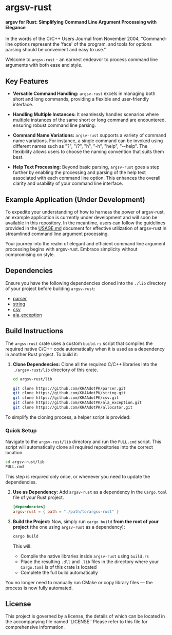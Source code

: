 # argsv-rust

#### argsv for Rust: Simplifying Command Line Argument Processing with Elegance

In the words of the C/C++ Users Journal from November 2004, "Command-line options represent the 'face' of the program, and tools for options parsing should be convenient and easy to use."

Welcome to `argsv-rust` - an earnest endeavor to process command line arguments with both ease and style.

## Key Features

- **Versatile Command Handling:** `argsv-rust` excels in managing both short and long commands, providing a flexible and user-friendly interface.

- **Handling Multiple Instances:** It seamlessly handles scenarios where multiple instances of the same short or long command are encountered, ensuring robust command line parsing.

- **Command Name Variations:** `argsv-rust` supports a variety of command name variations. For instance, a single command can be invoked using different names such as "?", "/?", "h", "-h", "help", "--help". The flexibility allows users to choose the naming convention that suits them best.

- **Help Text Processing:** Beyond basic parsing, `argsv-rust` goes a step further by enabling the processing and parsing of the help text associated with each command line option. This enhances the overall clarity and usability of your command line interface.

## Example Application (Under Development)

To expedite your understanding of how to harness the power of argsv-rust, an example application is currently under development and will soon be available in this repository. In the meantime, users can follow the guidelines provided in the [USAGE.md](./USAGE.md) document for effective utilization of argsv-rust in streamlined command line argument processing.

Your journey into the realm of elegant and efficient command line argument processing begins with argsv-rust. Embrace simplicity without compromising on style.

## Dependencies

Ensure you have the following dependencies cloned into the `./lib` directory of your project before building `argsv-rust`:

- [parser](https://github.com/KHAAdotPK/parser.git)
- [string](https://github.com/KHAAdotPK/string.git)
- [csv](https://github.com/KHAAdotPK/csv.git)
- [ala_exception](https://github.com/KHAAdotPK/ala_exception.git)

## Build Instructions

The `argsv-rust` crate uses a custom `build.rs` script that compiles the required native C/C++ code automatically when it is used as a dependency in another Rust project. To build it:

1. **Clone Dependencies:** Clone all the required C/C++ libraries into the `./argsv-rust/lib` directory of this crate.

    ```bash
    cd argsv-rust/lib

    git clone https://github.com/KHAAdotPK/parser.git
    git clone https://github.com/KHAAdotPK/string.git
    git clone https://github.com/KHAAdotPK/csv.git
    git clone https://github.com/KHAAdotPK/ala_exception.git
    git clone https://github.com/KHAAdotPK/allocator.git	
    ```
To simplify the cloning process, a helper script is provided:

### Quick Setup

Navigate to the `argsv-rust/lib` directory and run the `PULL.cmd` script. This script will automatically clone all required repositories into the correct location.

```bash
cd argsv-rust/lib
PULL.cmd
```

This step is required only once, or whenever you need to update the dependencies.   

2. **Use as Dependency:** Add `argsv-rust` as a dependency in the `Cargo.toml` file of your Rust project.

    ```toml
    [dependencies]
    argsv-rust = { path = "./path/to/argsv-rust" }
    ```

3. **Build the Project:** Now, simply run `cargo build` **from the root of your project** (the one using `argsv-rust` as a dependency):

    ```bash
    cargo build
    ```

    This will:
    - Compile the native libraries inside `argsv-rust` using `build.rs`
    - Place the resulting `.dll` and `.lib` files in the directory where your `Cargo.toml` is of this crate is located 
    - Complete the full build automatically

You no longer need to manually run CMake or copy library files — the process is now fully automated.

## License

This project is governed by a license, the details of which can be located in the accompanying file named 'LICENSE.' Please refer to this file for comprehensive information.
